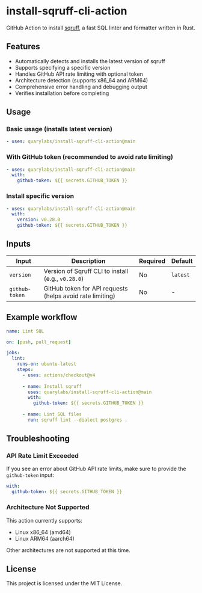 # install-sqruff-cli-action

GitHub Action to install [sqruff](https://github.com/quarylabs/sqruff), a fast SQL linter and formatter written in Rust.

## Features

- Automatically detects and installs the latest version of sqruff
- Supports specifying a specific version
- Handles GitHub API rate limiting with optional token
- Architecture detection (supports x86_64 and ARM64)
- Comprehensive error handling and debugging output
- Verifies installation before completing

## Usage

### Basic usage (installs latest version)

```yaml
- uses: quarylabs/install-sqruff-cli-action@main
```

### With GitHub token (recommended to avoid rate limiting)

```yaml
- uses: quarylabs/install-sqruff-cli-action@main
  with:
    github-token: ${{ secrets.GITHUB_TOKEN }}
```

### Install specific version

```yaml
- uses: quarylabs/install-sqruff-cli-action@main
  with:
    version: v0.28.0
    github-token: ${{ secrets.GITHUB_TOKEN }}
```

## Inputs

| Input | Description | Required | Default |
|-------|-------------|----------|---------|
| `version` | Version of Sqruff CLI to install (e.g., `v0.28.0`) | No | `latest` |
| `github-token` | GitHub token for API requests (helps avoid rate limiting) | No | - |

## Example workflow

```yaml
name: Lint SQL

on: [push, pull_request]

jobs:
  lint:
    runs-on: ubuntu-latest
    steps:
      - uses: actions/checkout@v4
      
      - name: Install sqruff
        uses: quarylabs/install-sqruff-cli-action@main
        with:
          github-token: ${{ secrets.GITHUB_TOKEN }}
      
      - name: Lint SQL files
        run: sqruff lint --dialect postgres .
```

## Troubleshooting

### API Rate Limit Exceeded

If you see an error about GitHub API rate limits, make sure to provide the `github-token` input:

```yaml
with:
  github-token: ${{ secrets.GITHUB_TOKEN }}
```

### Architecture Not Supported

This action currently supports:
- Linux x86_64 (amd64)
- Linux ARM64 (aarch64)

Other architectures are not supported at this time.

## License

This project is licensed under the MIT License.
